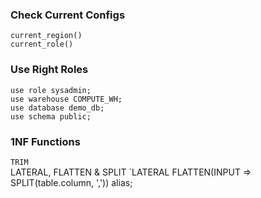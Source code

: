 ### Check Current Configs
`current_region()`  
`current_role()`

### Use Right Roles
`use role sysadmin;`  
`use warehouse COMPUTE_WH;`  
`use database demo_db;`  
`use schema public;`  

### 1NF Functions
`TRIM`  
LATERAL, FLATTEN & SPLIT
`LATERAL FLATTEN(INPUT => SPLIT(table.column, ',')) alias;
